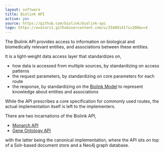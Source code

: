 ```yaml
---
layout: software
title: Biolink API
active: yes
source: https://github.com/biolink/biolink-api
logo: https://avatars1.githubusercontent.com/u/25489141?s=200&v=4
---
```


The Biolink API provides access to information on biological and biomedically relevant entities, 
and associations between these entities. 

It is a light-weight data access layer that standardizes on,
- how data is accessed from multiple sources, by standardizing on access patterns
- the request parameters, by standardizing on core parameters for each route
- the response, by standardizing on the [Biolink Model](https://biolink.github.io/biolink-model/) to represent 
knowledge about entities and associations

While the API prescribes a core specification for commonly used routes, the actual implementation itself 
is left to the implementers.

There are two incarnations of the Biolink API,
- [Monarch API](http://api.monarchinitiative.org/api/)
- [Gene Ontology API](http://api.geneontology.org/api/)

with the latter being the canonical implementation, where the API sits on top of a 
Solr-based document store and a Neo4j graph database.
